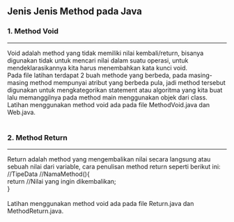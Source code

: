## Jenis Jenis Method pada Java

### 1. Method Void
<hr>
Void adalah method yang tidak memiliki nilai kembali/return, bisanya digunakan tidak untuk mencari nilai dalam suatu operasi, untuk mendeklarasikannya kita harus menembahkan kata kunci void. <br />
Pada file latihan terdapat 2 buah methode yang berbeda, pada masing-masing method mempunyai atribut yang berbeda pula, jadi method tersebut digunakan untuk mengkategorikan statement atau algoritma yang kita buat lalu memanggilnya pada method main menggunakan objek dari class. <br />
Latihan menggunakan method void ada pada file MethodVoid.java dan Web.java. <br /><br />

### 2. Method Return
<hr>
Return adalah method yang mengembalikan nilai secara langsung atau sebuah nilai dari variable, cara penulisan method return seperti berikut ini: <br />
//TipeData //NamaMethod(){ <br />
  return //Nilai yang ingin dikembalikan; <br />
} <br /><br />
Latihan menggunakan method void ada pada file Return.java dan MethodReturn.java. <br /><br />